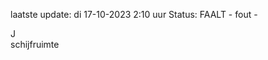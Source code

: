 laatste update: 
di 17-10-2023  2:10   uur 
Status: FAALT - fout - 
<div class="service R">J</div><div class="service R">schijfruimte</div>